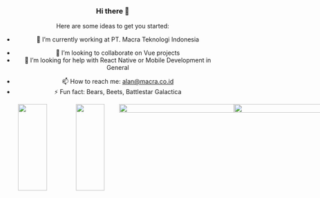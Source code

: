<div style="text-align: center">

### Hi there 👋
 
Here are some ideas to get you started:

- 🔭 I’m currently working at PT. Macra Teknologi Indonesia
<!-- 🌱 I’m currently learning ... -->
- 👯 I’m looking to collaborate on Vue projects
- 🤔 I’m looking for help with React Native or Mobile Development in General
<!-- - 💬 Ask me about -->
- 📫 How to reach me: alan@macra.co.id
- ⚡ Fun fact: Bears, Beets, Battlestar Galactica


<div style="display: flex; justify-content: center; width: 800px">
 <img style="height: 200px; width: 50%" src="https://github-readme-stats.vercel.app/api?username=pandoralarm&count_private=true&show_icons=true&theme=radical"/> 
 <img style="height: 200px; width: 50%" src="https://github-readme-stats.vercel.app/api/top-langs/?username=pandoralarm&layout=compact&count_private=true&show_icons=true&theme=radical"/>
 <img style="width: 100%" src="http://github-readme-streak-stats.herokuapp.com?user=pandoralarm&theme=radical&border_radius=12"/> 
 <img style="width: 100%" src="https://spotify-recently-played-readme.vercel.app/api?user=217z2yhhjgvsfltv7klzp4zmy"/> 
</div>

 </div>
